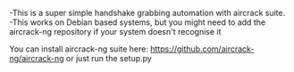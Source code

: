-This is a super simple handshake grabbing automation with aircrack suite.
-This works on Debian based systems, but you might need to add the aircrack-ng repository if your system doesn't recognise it

You can install aircrack-ng suite here: https://github.com/aircrack-ng/aircrack-ng or just run the setup.py

